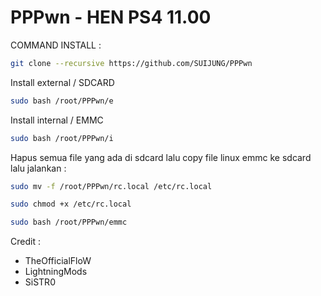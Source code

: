 # PPPwn - HEN PS4 11.00

COMMAND INSTALL :
```sh
git clone --recursive https://github.com/SUIJUNG/PPPwn
```
Install external / SDCARD
```sh
sudo bash /root/PPPwn/e
```
Install internal / EMMC
```sh
sudo bash /root/PPPwn/i
```
Hapus semua file yang ada di sdcard lalu copy file linux emmc ke sdcard lalu jalankan :
```sh
sudo mv -f /root/PPPwn/rc.local /etc/rc.local
```
```sh
sudo chmod +x /etc/rc.local
```
```sh
sudo bash /root/PPPwn/emmc
```

Credit : 
- TheOfficialFloW
- LightningMods
- SiSTR0
